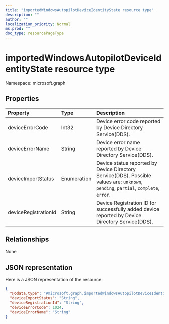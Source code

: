 ```yaml
---
title: "importedWindowsAutopilotDeviceIdentityState resource type"
description: ""
author: ""
localization_priority: Normal
ms.prod: ""
doc_type: resourcePageType
---
```


# importedWindowsAutopilotDeviceIdentityState resource type


Namespace: microsoft.graph



## Properties
|Property|Type|Description|
|:---|:---|:---|
|deviceErrorCode|Int32|Device error code reported by Device Directory Service(DDS).|
|deviceErrorName|String|Device error name reported by Device Directory Service(DDS).|
|deviceImportStatus|Enumeration|Device status reported by Device Directory Service(DDS). Possible values are: `unknown`, `pending`, `partial`, `complete`, `error`.|
|deviceRegistrationId|String|Device Registration ID for successfully added device reported by Device Directory Service(DDS).|

## Relationships
None

## JSON representation
Here is a JSON representation of the resource.
<!-- {
  "blockType": "resource",
  "@odata.type": "microsoft.graph.importedWindowsAutopilotDeviceIdentityState"
}
-->
``` json
{
  "@odata.type": "#microsoft.graph.importedWindowsAutopilotDeviceIdentityState",
  "deviceImportStatus": "String",
  "deviceRegistrationId": "String",
  "deviceErrorCode": 1024,
  "deviceErrorName": "String"
}
```

